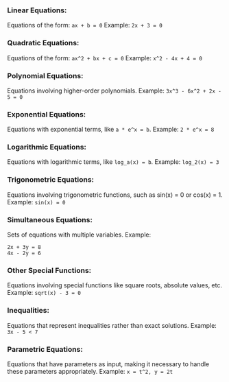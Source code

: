 ### Linear Equations:
Equations of the form: `ax + b = 0`
Example: `2x + 3 = 0`
### Quadratic Equations:
Equations of the form: `ax^2 + bx + c = 0`
Example: `x^2 - 4x + 4 = 0`
### Polynomial Equations:
Equations involving higher-order polynomials.
Example: `3x^3 - 6x^2 + 2x - 5 = 0`
### Exponential Equations:
Equations with exponential terms, like `a * e^x = b`.
Example: `2 * e^x = 8`
### Logarithmic Equations:
Equations with logarithmic terms, like `log_a(x) = b`.
Example: `log_2(x) = 3`
### Trigonometric Equations:
Equations involving trigonometric functions, such as sin(x) = 0 or cos(x) = 1.
Example: `sin(x) = 0`
### Simultaneous Equations:
Sets of equations with multiple variables.
Example:
```
2x + 3y = 8
4x - 2y = 6
```
### Other Special Functions:
Equations involving special functions like square roots, absolute values, etc.
Example: `sqrt(x) - 3 = 0`
### Inequalities:
Equations that represent inequalities rather than exact solutions.
Example: `3x - 5 < 7`
### Parametric Equations:
Equations that have parameters as input, making it necessary to handle these parameters appropriately.
Example: `x = t^2, y = 2t`